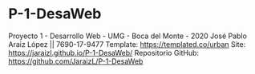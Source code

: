 # P-1-DesaWeb
Proyecto 1 - Desarrollo Web - UMG - Boca del Monte - 2020
José Pablo Araiz López || 7690-17-9477
Template: https://templated.co/urban
Site: https://jaraizl.github.io/P-1-DesaWeb/
Repositorio GitHub: https://github.com/JaraizL/P-1-DesaWeb
